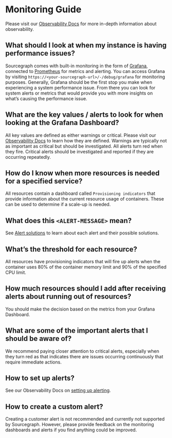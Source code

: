 # Monitoring Guide
Please visit our [Observability Docs](https://docs.sourcegraph.com/admin/observability) for more in-depth information about observability.


## What should I look at when my instance is having performance issues?
Sourcegraph comes with built-in monitoring in the form of [Grafana](https://docs.sourcegraph.com/admin/observability/metrics#grafana), connected to [Prometheus](https://docs.sourcegraph.com/admin/observability/metrics#prometheus) for metrics and alerting. You can access Grafana by visiting `https://<your-sourcegraph-url>/-/debug/grafana` for monitoring purposes. Generally, Grafana should be the first stop you make when experiencing a system performance issue. From there you can look for system alerts or metrics that would provide you with more insights on what’s causing the performance issue.


## What are the key values / alerts to look for when looking at the Grafana Dashboard?
All key values are defined as either warnings or critical. Please visit our [Observability Docs](https://docs.sourcegraph.com/admin/observability/alerting#understanding-alerts) to 
learn how they are defined. Warnings are typically not as important as critical but should be investigated. 
All alerts turn red when they fire. Critical alerts should be investigated and reported if they are occurring repeatedly.


## How do I know when more resources is needed for a specified service?
All resources contain a dashboard called `Provisioning indicators` that provide information about the current resource usage of containers. These can be used to determine if a scale-up is needed.


## What does this `<ALERT-MESSAGE>` mean?
See [Alert solutions](https://docs.sourcegraph.com/admin/observability/alert_solutions) to learn about each alert and their possible solutions. 

  
## What’s the threshold for each resource?
All resources have provisioning indicators that will fire up alerts when the container uses 80% of the container memory limit and 90% of the specified CPU limit.

  
## How much resources should I add after receiving alerts about running out of resources?
You should make the decision based on the metrics from your Grafana Dashboard. 

  
## What are some of the important alerts that I should be aware of?
We recommend paying closer attention to critical alerts, especially when they turn red as that indicates there are issues occurring continuously that require immediate actions.

  
## How to set up alerts?
See our Observability Docs on [setting up alerting](https://docs.sourcegraph.com/admin/observability/alerting#setting-up-alerting).

  
## How to create a custom alert?
Creating a customer alert is not recommended and currently not supported by Sourcegraph. However, please provide feedback on the monitoring dashboards and alerts if you find anything could be improved.
